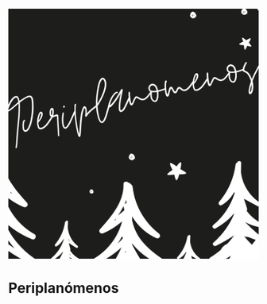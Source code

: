 ![Logo](https://raw.githubusercontent.com/bitress/peri-media-host/main/.github/peri.png)

# Periplanómenos 


















